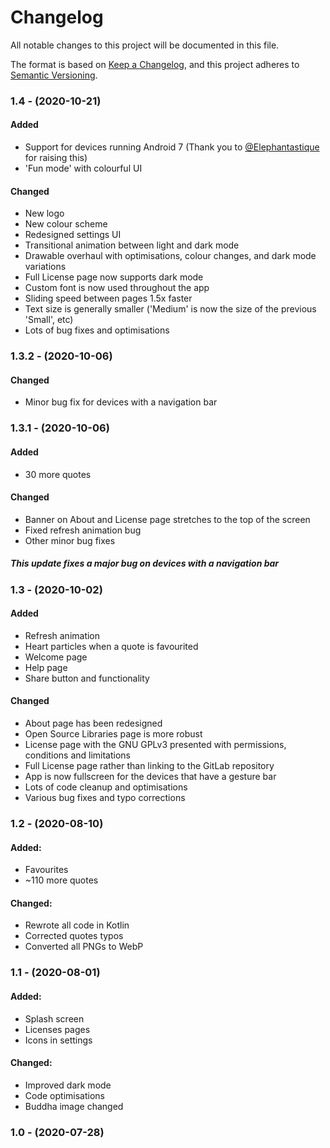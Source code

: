 # Changelog
All notable changes to this project will be documented in this file.

The format is based on [Keep a Changelog](https://keepachangelog.com/en/1.0.0/),
and this project adheres to [Semantic Versioning](https://semver.org/spec/v2.0.0.html).

### 1.4 - (2020-10-21)

#### Added

- Support for devices running Android 7 (Thank you to [@Elephantastique](https://gitlab.com/Elephantastique) for raising this)
- 'Fun mode' with colourful UI

#### Changed

- New logo
- New colour scheme
- Redesigned settings UI
- Transitional animation between light and dark mode
- Drawable overhaul with optimisations, colour changes, and dark mode variations
- Full License page now supports dark mode
- Custom font is now used throughout the app
- Sliding speed between pages 1.5x faster
- Text size is generally smaller ('Medium' is now the size of the previous 'Small', etc)
- Lots of bug fixes and optimisations

### 1.3.2 - (2020-10-06)

#### Changed

- Minor bug fix for devices with a navigation bar

### 1.3.1 - (2020-10-06)

#### Added

- 30 more quotes

#### Changed

- Banner on About and License page stretches to the top of the screen
- Fixed refresh animation bug
- Other minor bug fixes

##### This update fixes a major bug on devices with a navigation bar

### 1.3 - (2020-10-02)

#### Added

- Refresh animation
- Heart particles when a quote is favourited
- Welcome page
- Help page
- Share button and functionality

#### Changed

- About page has been redesigned
- Open Source Libraries page is more robust
- License page with the GNU GPLv3 presented with permissions, conditions and limitations
- Full License page rather than linking to the GitLab repository
- App is now fullscreen for the devices that have a gesture bar
- Lots of code cleanup and optimisations
- Various bug fixes and typo corrections

### 1.2 - (2020-08-10)

#### Added:

- Favourites
- ~110 more quotes

#### Changed:

- Rewrote all code in Kotlin
- Corrected quotes typos
- Converted all PNGs to WebP

### 1.1 - (2020-08-01)

#### Added:

- Splash screen
- Licenses pages
- Icons in settings

#### Changed:

- Improved dark mode
- Code optimisations
- Buddha image changed

### 1.0 - (2020-07-28)